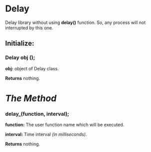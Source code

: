 # Delay
Delay library without using **delay()** function. So, any process will not interrupted by this one.



## Initialize: 
### Delay obj ();

**obj:** object of Delay class.

**Returns** nothing.


# _The Method_

### delay_(function, interval);

**function:** The user function name which will be executed.

**interval:** Time interval _(in milliseconds)_.

**Returns** nothing.

